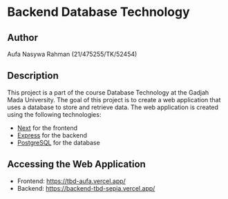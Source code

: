 # Backend Database Technology

## Author
Aufa Nasywa Rahman (21/475255/TK/52454)

## Description
This project is a part of the course Database Technology at the Gadjah Mada University. The goal of this project is to create a web application that uses a database to store and retrieve data. The web application is created using the following technologies:
- [Next](https://nextjs.org/) for the frontend
- [Express](https://expressjs.com/) for the backend
- [PostgreSQL](https://www.postgresql.org/) for the database

## Accessing the Web Application
- Frontend: https://tbd-aufa.vercel.app/
- Backend: https://backend-tbd-sepia.vercel.app/
